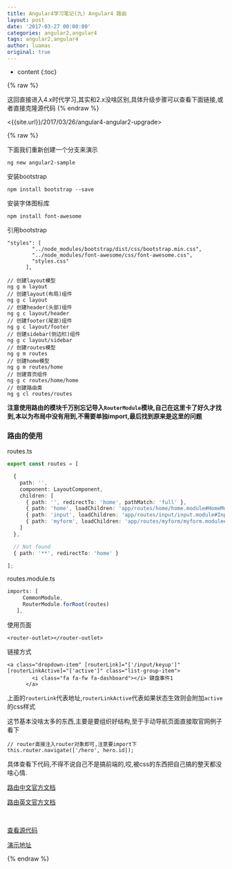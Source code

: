 ```yaml
---
title: Angular4学习笔记(九) Angular4 路由
layout: post
date: '2017-03-27 00:00:00'
categories: angular2,angular4
tags: angular2,angular4
author: luamas
original: true
---
```


* content
{:toc}


{% raw %}

这回直接进入4.x时代学习,其实和2.x没啥区别,具体升级步骤可以查看下面链接,或者直接克隆源代码
{% endraw %}

<{{site.url}}/2017/03/26/angular4-angular2-upgrade>

{% raw %}

下面我们重新创建一个分支来演示

```shell
ng new angular2-sample
```

安装bootstrap
```shell
npm install bootstrap --save
```

安装字体图标库
```
npm install font-awesome
```

引用bootstrap
```
"styles": [
        "../node_modules/bootstrap/dist/css/bootstrap.min.css",
        "../node_modules/font-awesome/css/font-awesome.css",
        "styles.css"
      ],
```

```shell
// 创建layout模型
ng g m layout
// 创建layout(布局)组件
ng g c layout
// 创建header(头部)组件
ng g c layout/header
// 创建footer(尾部)组件
ng g c layout/footer
// 创建sidebar(侧边栏)组件
ng g c layout/sidebar
// 创建routes模型
ng g m routes
// 创建home模型
ng g m routes/home
// 创建首页组件
ng g c routes/home/home
// 创建路由类
ng g cl routes/routes
```

**注意使用路由的模块千万别忘记导入`RouterModule`模块,自己在这里卡了好久才找到,本以为布局中没有用到,不需要单独import,最后找到原来是这里的问题**


### 路由的使用

routes.ts

```ts
export const routes = [

  {
    path: '',
    component: LayoutComponent,
    children: [
      { path: '', redirectTo: 'home', pathMatch: 'full' },
      { path: 'home', loadChildren: 'app/routes/home/home.module#HomeModule' },
      { path: 'input', loadChildren: 'app/routes/input/input.module#InputModule' },
      { path: 'myform', loadChildren: 'app/routes/myform/myform.module#MyformModule' }
    ]
  },

  // Not found
  { path: '**', redirectTo: 'home' }

];
```

routes.module.ts

```ts
imports: [
     CommonModule,
     RouterModule.forRoot(routes)
   ],
```

使用页面

```
<router-outlet></router-outlet>
```

链接方式
```
<a class="dropdown-item" [routerLink]="['/input/keyup']" [routerLinkActive]="['active']" class="list-group-item">
        <i class="fa fa-fw fa-dashboard"></i> 键盘事件1
      </a>
```

上面的`routerLink`代表地址,`routerLinkActive`代表如果状态生效则会附加`active`的css样式

这节基本没啥太多的东西,主要是要组织好结构,至于手动导航页面直接取官网例子看下

```
// router直接注入router对象即可,注意要import下
this.router.navigate(['/hero', hero.id]);
```

具体查看下代码,不得不说自己不是搞前端的,哎,被css的东西把自己搞的整天都没啥心情.


[路由中文官方文档](https://angular.cn/docs/ts/latest/guide/router.html)

[路由英文官方文档](https://angular.io/docs/ts/latest/guide/router.html)

<br>

[查看源代码](https://github.com/luamas/angular2-sample/tree/v3)

[演示地址](http://blog.luamas.com/angular2-sample)

{% endraw %}

